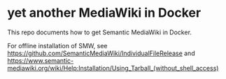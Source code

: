 # yet another MediaWiki in Docker

This repo documents how to get Semantic MediaWiki in Docker.

For offline installation of SMW, see
https://github.com/SemanticMediaWiki/IndividualFileRelease
and
https://www.semantic-mediawiki.org/wiki/Help:Installation/Using_Tarball_(without_shell_access)
